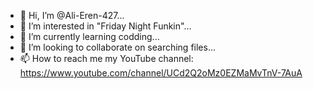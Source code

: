 - 👋 Hi, I’m @Ali-Eren-427...
- 👀 I’m interested in "Friday Night Funkin"...
- 🌱 I’m currently learning codding...
- 💞️ I’m looking to collaborate on searching files...
- 📫 How to reach me my YouTube channel: https://www.youtube.com/channel/UCd2Q2oMz0EZMaMvTnV-7AuA
<!---
Ali-Eren-427/Ali-Eren-427 is a ✨ special ✨ repository because its `README.md` (this file) appears on your GitHub profile.
You can click the Preview link to take a look at your changes.
--->
